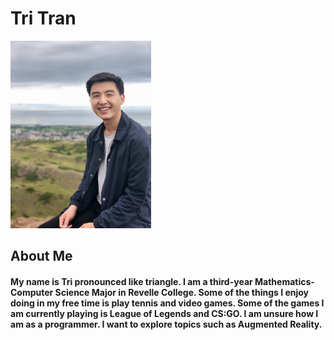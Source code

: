 # Tri Tran

<img src="/images/IMG_0246.jpg" alt="Pic of me" width=auto height="300"> 

## About Me 
#### My name is Tri pronounced like triangle. I am a third-year Mathematics-Computer Science Major in Revelle College. Some of the things I enjoy doing in my free time is play tennis and video games. Some of the games I am currently playing is League of Legends and CS:GO. I am unsure how I am as a programmer. I want to explore topics such as Augmented Reality. 